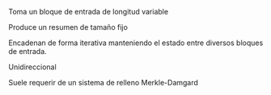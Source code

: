 
Toma un bloque de entrada de longitud variable 

Produce un resumen de tamaño fijo

Encadenan de forma iterativa manteniendo el estado entre diversos bloques de entrada. 

Unidireccional 

Suele requerir de un sistema de relleno Merkle-Damgard